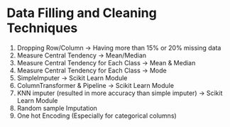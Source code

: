 # Data Filling and Cleaning Techniques

1. Dropping Row/Column -> Having more than 15% or 20% missing data <br>
2. Measure Central Tendency -> Mean/Median <br>
3. Measure Central Tendency for Each Class -> Mean & Median<br>
4. Measure Central Tendency for Each Class -> Mode <br>
5. SimpleImputer -> Scikit Learn Module <br>
6. ColumnTransformer & Pipeline -> Scikit Learn Module <br>
7. KNN imputer (resulted in more accuracy than simple imputer) -> Scikit Learn Module <br>
8. Random sample Imputation <br>
9. One hot Encoding (Especially for categorical columns)


